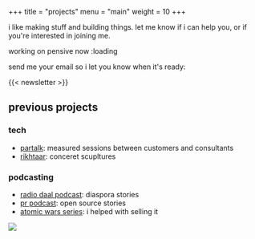 +++
title = "projects"
menu = "main"
weight = 10
+++

i like making stuff and building things. let me know if i can help you, or if you're interested in joining me.

working on pensive now :loading

send me your email so i let you know when it's ready:

{{< newsletter >}}

## previous projects

### tech
- [partalk](https://github.com/arashThr/partalk/): measured sessions between customers and consultants
- [rikhtaar](http://rikhtaar.ir/): conceret scupltures

### podcasting
- [radio daal podcast](https://radiodaal.ir/): diaspora stories
- [pr podcast](https://arashthr.github.io/prpodcast-website/): open source stories
- [atomic wars series](https://soundcloud.com/atomicwarseries): i helped with selling it



![](/images/daal.jpg)
